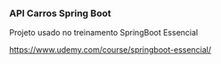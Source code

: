 <h3><b>API Carros Spring Boot</b></h3>

Projeto usado no treinamento SpringBoot Essencial

https://www.udemy.com/course/springboot-essencial/
